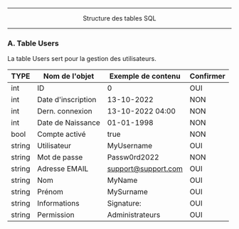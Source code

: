 -------------------------------------------------------------------------------------------------------------------------------------------------------------------------

<p align='center'> Structure des tables SQL </p>

-------------------------------------------------------------------------------------------------------------------------------------------------------------------------

### A. Table Users

La table Users sert pour la gestion des utilisateurs.

|  TYPE    | Nom de l'objet     | Exemple de contenu  | Confirmer |
| -------- | ------------------ | ------------------- | --------- |
| int      | ID                 | 0                   | OUI       |
| int      | Date d'inscription | 13-10-2022          | NON       |
| int      | Dern. connexion    | 13-10-2022 04:00    | NON       |
| int      | Date de Naissance  | 01-01-1998          | NON       |
| bool     | Compte activé      | true                | NON       |
| string   | Utilisateur        | MyUsername          | OUI       |
| string   | Mot de passe       | Passw0rd2022        | NON       |
| string   | Adresse EMAIL      | support@support.com | OUI       |
| string   | Nom                | MyName              | OUI       |
| string   | Prénom             | MySurname           | OUI       |
| string   | Informations       | Signature:          | OUI       |
| string   | Permission         | Administrateurs     | OUI       |
